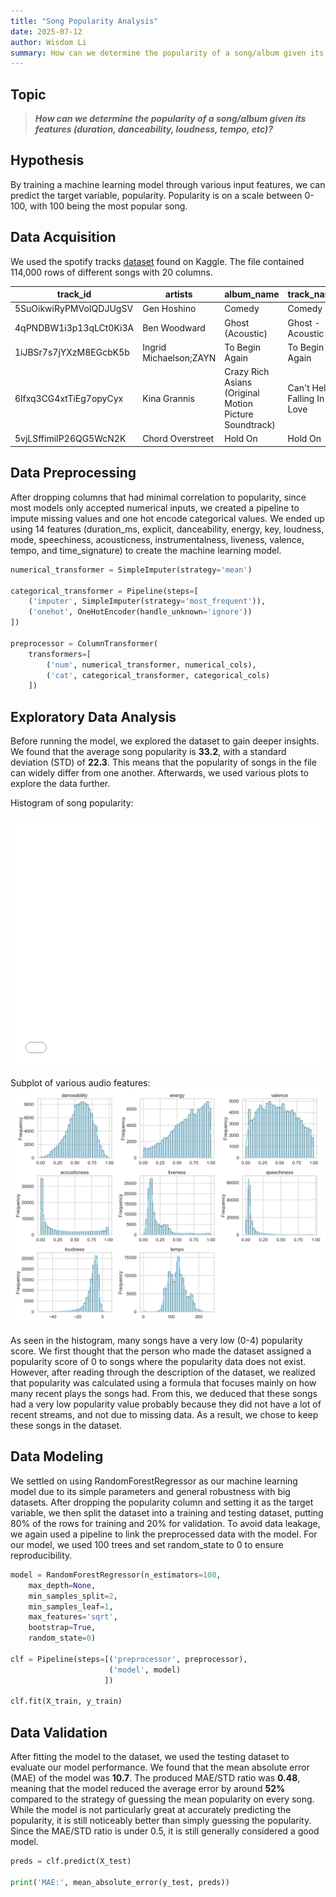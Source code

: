 ```yaml
---
title: "Song Popularity Analysis"
date: 2025-07-12
author: Wisdom Li
summary: How can we determine the popularity of a song/album given its features (duration, danceability, loudness, tempo, etc)?
---
```


## Topic

> ***How can we determine the popularity of a song/album given its features (duration, danceability, loudness, tempo, etc)?***

## Hypothesis

By training a machine learning model through various input features, we can predict the target variable, popularity. Popularity is on a scale between 0-100, with 100 being the most popular song.

## Data Acquisition

We used the spotify tracks [dataset](https://www.kaggle.com/datasets/maharshipandya/-spotify-tracks-dataset) found on Kaggle. The file contained 114,000 rows of different songs with 20 columns.

<body>

<div class="scroll-container">
  <table class="scroll-table">
    <thead>
      <tr>
        <th>track_id</th>
        <th>artists</th>
        <th>album_name</th>
        <th>track_name</th>
        <th>popularity</th>
        <th>duration_ms</th>
        <th>explicit</th>
        <th>danceability</th>
        <th>energy</th>
        <th>key</th>
        <th>loudness</th>
        <th>mode</th>
        <th>speechiness</th>
        <th>acousticness</th>
        <th>instrumentalness</th>
        <th>liveness</th>
        <th>valence</th>
        <th>tempo</th>
        <th>time_signature</th>
        <th>track_genre</th>
      </tr>
    </thead>
    <tbody>
      <tr>
        <td>5SuOikwiRyPMVoIQDJUgSV</td>
        <td>Gen Hoshino</td>
        <td>Comedy</td>
        <td>Comedy</td>
        <td>73</td>
        <td>230666</td>
        <td>False</td>
        <td>0.676</td>
        <td>0.4610</td>
        <td>1</td>
        <td>-6.746</td>
        <td>0</td>
        <td>0.1430</td>
        <td>0.0322</td>
        <td>0.000001</td>
        <td>0.3580</td>
        <td>0.715</td>
        <td>87.917</td>
        <td>4</td>
        <td>acoustic</td>
      </tr>
      <tr>
        <td>4qPNDBW1i3p13qLCt0Ki3A</td>
        <td>Ben Woodward</td>
        <td>Ghost (Acoustic)</td>
        <td>Ghost - Acoustic</td>
        <td>55</td>
        <td>149610</td>
        <td>False</td>
        <td>0.420</td>
        <td>0.1660</td>
        <td>1</td>
        <td>-17.235</td>
        <td>1</td>
        <td>0.0763</td>
        <td>0.9240</td>
        <td>0.000006</td>
        <td>0.1010</td>
        <td>0.267</td>
        <td>77.489</td>
        <td>4</td>
        <td>acoustic</td>
      </tr>
      <tr>
        <td>1iJBSr7s7jYXzM8EGcbK5b</td>
        <td>Ingrid Michaelson;ZAYN</td>
        <td>To Begin Again</td>
        <td>To Begin Again</td>
        <td>57</td>
        <td>210826</td>
        <td>False</td>
        <td>0.438</td>
        <td>0.3590</td>
        <td>0</td>
        <td>-9.734</td>
        <td>1</td>
        <td>0.0557</td>
        <td>0.2100</td>
        <td>0.000000</td>
        <td>0.1170</td>
        <td>0.120</td>
        <td>76.332</td>
        <td>4</td>
        <td>acoustic</td>
      </tr>
      <tr>
        <td>6lfxq3CG4xtTiEg7opyCyx</td>
        <td>Kina Grannis</td>
        <td>Crazy Rich Asians (Original Motion Picture Soundtrack)</td>
        <td>Can't Help Falling In Love</td>
        <td>71</td>
        <td>201933</td>
        <td>False</td>
        <td>0.266</td>
        <td>0.0596</td>
        <td>0</td>
        <td>-18.515</td>
        <td>1</td>
        <td>0.0363</td>
        <td>0.9050</td>
        <td>0.000071</td>
        <td>0.1320</td>
        <td>0.143</td>
        <td>181.740</td>
        <td>3</td>
        <td>acoustic</td>
      </tr>
      <tr>
        <td>5vjLSffimiIP26QG5WcN2K</td>
        <td>Chord Overstreet</td>
        <td>Hold On</td>
        <td>Hold On</td>
        <td>82</td>
        <td>198853</td>
        <td>False</td>
        <td>0.618</td>
        <td>0.4430</td>
        <td>2</td>
        <td>-9.681</td>
        <td>1</td>
        <td>0.0526</td>
        <td>0.4690</td>
        <td>0.000000</td>
        <td>0.0829</td>
        <td>0.167</td>
        <td>119.949</td>
        <td>4</td>
        <td>acoustic</td>
      </tr>
    </tbody>
  </table>
</div>

</body>

## Data Preprocessing

After dropping columns that had minimal correlation to popularity, since most models only accepted numerical inputs, we created a pipeline to impute missing values and one hot encode categorical values. We ended up using 14 features (duration_ms, explicit, danceability, energy, key, loudness, mode, speechiness, acousticness, instrumentalness, liveness, valence, tempo, and time_signature) to create the machine learning model.

```python
numerical_transformer = SimpleImputer(strategy='mean')

categorical_transformer = Pipeline(steps=[
    ('imputer', SimpleImputer(strategy='most_frequent')),
    ('onehot', OneHotEncoder(handle_unknown='ignore'))
])

preprocessor = ColumnTransformer(
    transformers=[
        ('num', numerical_transformer, numerical_cols),
        ('cat', categorical_transformer, categorical_cols)
    ])
```

## Exploratory Data Analysis

Before running the model, we explored the dataset to gain deeper insights. We found that the average song popularity is **33.2**, with a standard deviation (STD) of **22.3**. This means that the popularity of songs in the file can widely differ from one another. Afterwards, we used various plots to explore the data further. 

Histogram of song popularity:
<iframe src="/plotly/updated_histogram.html" width="100%" height="400px" style="border:none;" scrolling="no"></iframe>

Subplot of various audio features:
![](subplot.png)<!-- {"width":300} -->

As seen in the histogram, many songs have a very low (0-4) popularity score. We first thought that the person who made the dataset assigned a popularity score of 0 to songs where the popularity data does not exist. However, after reading through the description of the dataset, we realized that popularity was calculated using a formula that focuses mainly on how many recent plays the songs had. From this, we deduced that these songs had a very low popularity value probably because they did not have a lot of recent streams, and not due to missing data. As a result, we chose to keep these songs in the dataset.

## Data Modeling

We settled on using RandomForestRegressor as our machine learning model due to its simple parameters and general robustness with big datasets. After dropping the popularity column and setting it as the target variable, we then split the dataset into a training and testing dataset, putting 80% of the rows for training and 20% for validation. To avoid data leakage, we again used a pipeline to link the preprocessed data with the model. For our model, we used 100 trees and set random_state to 0 to ensure reproducibility.

```python
model = RandomForestRegressor(n_estimators=100,        
    max_depth=None,          
    min_samples_split=2,     
    min_samples_leaf=1,      
    max_features='sqrt',     
    bootstrap=True,          
    random_state=0)

clf = Pipeline(steps=[('preprocessor', preprocessor),
                      ('model', model)
                     ])

clf.fit(X_train, y_train)
```

## Data Validation

After fitting the model to the dataset, we used the testing dataset to evaluate our model performance. We found that the mean absolute error (MAE) of the model was **10.7**. The produced MAE/STD ratio was **0.48**, meaning that the model reduced the average error by around **52%** compared to the strategy of guessing the mean popularity on every song. While the model is not particularly great at accurately predicting the popularity, it is still noticeably better than simply guessing the popularity. Since the MAE/STD ratio is under 0.5, it is still generally considered a good model.

```python
preds = clf.predict(X_test)

print('MAE:', mean_absolute_error(y_test, preds))
```
